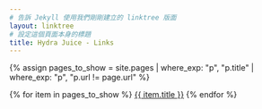 ```yaml
---
# 告訴 Jekyll 使用我們剛剛建立的 linktree 版面
layout: linktree
# 設定這個頁面本身的標題
title: Hydra Juice - Links
---
```


{% assign pages_to_show = site.pages | where_exp: "p", "p.title" | where_exp: "p", "p.url != page.url" %}

<main class="links">
  {% for item in pages_to_show %}
    <a href="{{ site.baseurl }}{{ item.url }}" class="link-button">{{ item.title }}</a>
  {% endfor %}
</main>
